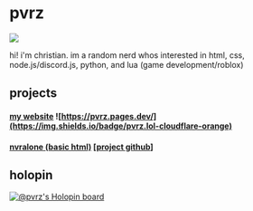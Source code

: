 # pvrz
![](https://komarev.com/ghpvc/?username=pvrzz)

hi! i'm christian.
im a random nerd whos interested in html, css, node.js/discord.js, python, and lua (game development/roblox)

## projects

#### [my website](https://pvrz.lol) ![https://pvrz.pages.dev/](https://img.shields.io/badge/pvrz.lol-cloudflare-orange)


#### [nvralone (basic html)](https://na.pvrz.ml/) [[project github](https://github.com/nvralone)]

## holopin
[![@pvrz's Holopin board](https://holopin.me/pvrz)](https://holopin.io/@pvrz)
